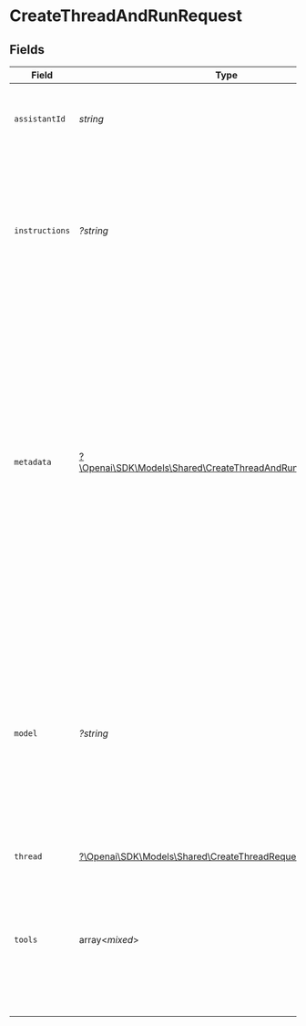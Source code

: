 # CreateThreadAndRunRequest


## Fields

| Field                                                                                                                                                                                                                                                       | Type                                                                                                                                                                                                                                                        | Required                                                                                                                                                                                                                                                    | Description                                                                                                                                                                                                                                                 |
| ----------------------------------------------------------------------------------------------------------------------------------------------------------------------------------------------------------------------------------------------------------- | ----------------------------------------------------------------------------------------------------------------------------------------------------------------------------------------------------------------------------------------------------------- | ----------------------------------------------------------------------------------------------------------------------------------------------------------------------------------------------------------------------------------------------------------- | ----------------------------------------------------------------------------------------------------------------------------------------------------------------------------------------------------------------------------------------------------------- |
| `assistantId`                                                                                                                                                                                                                                               | *string*                                                                                                                                                                                                                                                    | :heavy_check_mark:                                                                                                                                                                                                                                          | The ID of the [assistant](/docs/api-reference/assistants) to use to execute this run.                                                                                                                                                                       |
| `instructions`                                                                                                                                                                                                                                              | *?string*                                                                                                                                                                                                                                                   | :heavy_minus_sign:                                                                                                                                                                                                                                          | Override the default system message of the assistant. This is useful for modifying the behavior on a per-run basis.                                                                                                                                         |
| `metadata`                                                                                                                                                                                                                                                  | [?\Openai\SDK\Models\Shared\CreateThreadAndRunRequestMetadata](../../models/shared/CreateThreadAndRunRequestMetadata.md)                                                                                                                                    | :heavy_minus_sign:                                                                                                                                                                                                                                          | Set of 16 key-value pairs that can be attached to an object. This can be useful for storing additional information about the object in a structured format. Keys can be a maximum of 64 characters long and values can be a maxium of 512 characters long.<br/> |
| `model`                                                                                                                                                                                                                                                     | *?string*                                                                                                                                                                                                                                                   | :heavy_minus_sign:                                                                                                                                                                                                                                          | The ID of the [Model](/docs/api-reference/models) to be used to execute this run. If a value is provided here, it will override the model associated with the assistant. If not, the model associated with the assistant will be used.                      |
| `thread`                                                                                                                                                                                                                                                    | [?\Openai\SDK\Models\Shared\CreateThreadRequest](../../models/shared/CreateThreadRequest.md)                                                                                                                                                                | :heavy_minus_sign:                                                                                                                                                                                                                                          | N/A                                                                                                                                                                                                                                                         |
| `tools`                                                                                                                                                                                                                                                     | array<*mixed*>                                                                                                                                                                                                                                              | :heavy_minus_sign:                                                                                                                                                                                                                                          | Override the tools the assistant can use for this run. This is useful for modifying the behavior on a per-run basis.                                                                                                                                        |